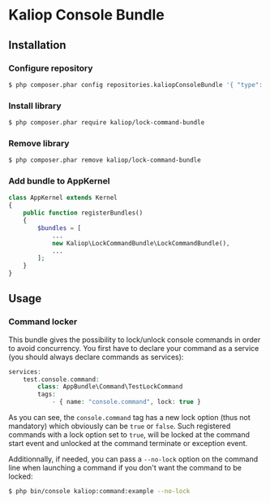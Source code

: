 # Kaliop Console Bundle

## Installation

### Configure repository
```bash
$ php composer.phar config repositories.kaliopConsoleBundle '{ "type": "vcs", "url": "ssh://git@github.com:kaliop/kaliop-lock-command-bundle.git" }'
```
### Install library
```bash
$ php composer.phar require kaliop/lock-command-bundle
```
### Remove library
```bash
$ php composer.phar remove kaliop/lock-command-bundle
```
### Add bundle to AppKernel
```php
class AppKernel extends Kernel
{
    public function registerBundles()
    {
        $bundles = [
            ...
            new Kaliop\LockCommandBundle\LockCommandBundle(),
            ...
        ];
    }
}
```

## Usage

### Command locker

This bundle gives the possibility to lock/unlock console commands in order to avoid concurrency.
You first have to declare your command as a service (you should always declare commands as services):
```php
services:
    test.console.command:
        class: AppBundle\Command\TestLockCommand
        tags:
            - { name: "console.command", lock: true }
```
As you can see, the `console.command` tag has a new lock option (thus not mandatory) which obviously can be `true` or `false`.
Such registered commands with a lock option set to `true`, will be locked at the command start event and unlocked at the command terminate or exception event.

Additionnally, if needed, you can pass a `--no-lock` option on the command line when launching a command if you don't want the command to be locked:
```bash
$ php bin/console kaliop:command:example --no-lock
```
